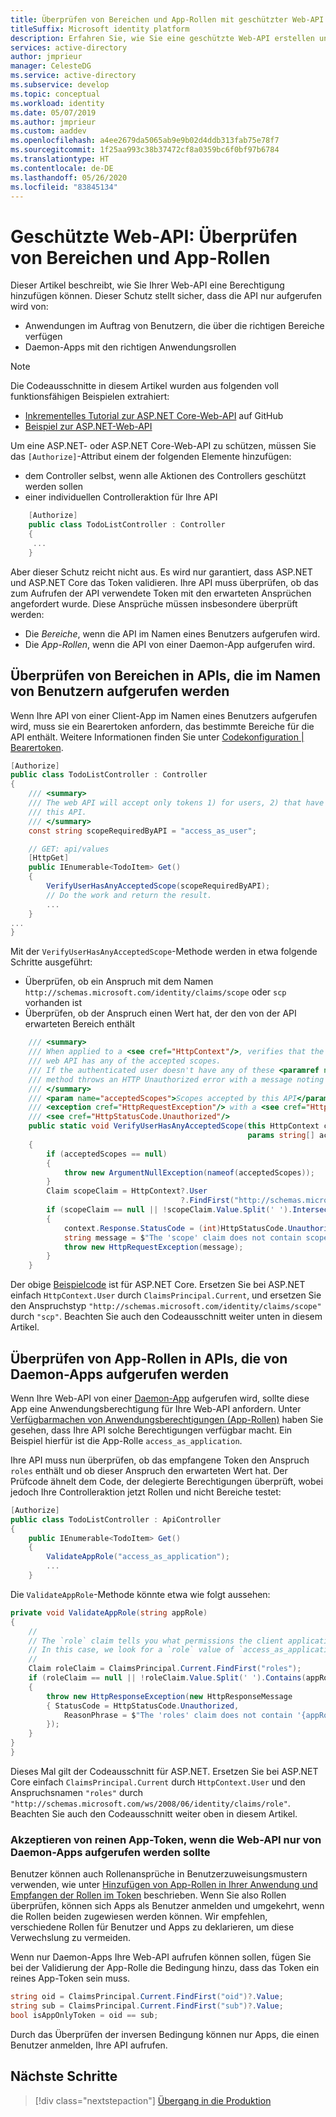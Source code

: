 ```yaml
---
title: Überprüfen von Bereichen und App-Rollen mit geschützter Web-API | Azure
titleSuffix: Microsoft identity platform
description: Erfahren Sie, wie Sie eine geschützte Web-API erstellen und den Code Ihrer Anwendung konfigurieren.
services: active-directory
author: jmprieur
manager: CelesteDG
ms.service: active-directory
ms.subservice: develop
ms.topic: conceptual
ms.workload: identity
ms.date: 05/07/2019
ms.author: jmprieur
ms.custom: aaddev
ms.openlocfilehash: a4ee2679da5065ab9e9b02d4ddb313fab75e78f7
ms.sourcegitcommit: 1f25aa993c38b37472cf8a0359bc6f0bf97b6784
ms.translationtype: HT
ms.contentlocale: de-DE
ms.lasthandoff: 05/26/2020
ms.locfileid: "83845134"
---
```

# <a name="protected-web-api-verify-scopes-and-app-roles"></a>Geschützte Web-API: Überprüfen von Bereichen und App-Rollen

Dieser Artikel beschreibt, wie Sie Ihrer Web-API eine Berechtigung hinzufügen können. Dieser Schutz stellt sicher, dass die API nur aufgerufen wird von:

- Anwendungen im Auftrag von Benutzern, die über die richtigen Bereiche verfügen
- Daemon-Apps mit den richtigen Anwendungsrollen

> [!NOTE]
> Die Codeausschnitte in diesem Artikel wurden aus folgenden voll funktionsfähigen Beispielen extrahiert:
>
> - [Inkrementelles Tutorial zur ASP.NET Core-Web-API](https://github.com/Azure-Samples/active-directory-dotnet-native-aspnetcore-v2/blob/02352945c1c4abb895f0b700053506dcde7ed04a/1.%20Desktop%20app%20calls%20Web%20API/TodoListService/Controllers/TodoListController.cs#L37) auf GitHub
> - [Beispiel zur ASP.NET-Web-API](https://github.com/Azure-Samples/ms-identity-aspnet-webapi-onbehalfof/blob/dfd0115533d5a230baff6a3259c76cf117568bd9/TodoListService/Controllers/TodoListController.cs#L48)

Um eine ASP.NET- oder ASP.NET Core-Web-API zu schützen, müssen Sie das `[Authorize]`-Attribut einem der folgenden Elemente hinzufügen:

- dem Controller selbst, wenn alle Aktionen des Controllers geschützt werden sollen
- einer individuellen Controlleraktion für Ihre API

```csharp
    [Authorize]
    public class TodoListController : Controller
    {
     ...
    }
```

Aber dieser Schutz reicht nicht aus. Es wird nur garantiert, dass ASP.NET und ASP.NET Core das Token validieren. Ihre API muss überprüfen, ob das zum Aufrufen der API verwendete Token mit den erwarteten Ansprüchen angefordert wurde. Diese Ansprüche müssen insbesondere überprüft werden:

- Die *Bereiche*, wenn die API im Namen eines Benutzers aufgerufen wird.
- Die *App-Rollen*, wenn die API von einer Daemon-App aufgerufen wird.

## <a name="verify-scopes-in-apis-called-on-behalf-of-users"></a>Überprüfen von Bereichen in APIs, die im Namen von Benutzern aufgerufen werden

Wenn Ihre API von einer Client-App im Namen eines Benutzers aufgerufen wird, muss sie ein Bearertoken anfordern, das bestimmte Bereiche für die API enthält. Weitere Informationen finden Sie unter [Codekonfiguration | Bearertoken](scenario-protected-web-api-app-configuration.md#bearer-token).

```csharp
[Authorize]
public class TodoListController : Controller
{
    /// <summary>
    /// The web API will accept only tokens 1) for users, 2) that have the `access_as_user` scope for
    /// this API.
    /// </summary>
    const string scopeRequiredByAPI = "access_as_user";

    // GET: api/values
    [HttpGet]
    public IEnumerable<TodoItem> Get()
    {
        VerifyUserHasAnyAcceptedScope(scopeRequiredByAPI);
        // Do the work and return the result.
        ...
    }
...
}
```

Mit der `VerifyUserHasAnyAcceptedScope`-Methode werden in etwa folgende Schritte ausgeführt:

- Überprüfen, ob ein Anspruch mit dem Namen `http://schemas.microsoft.com/identity/claims/scope` oder `scp` vorhanden ist
- Überprüfen, ob der Anspruch einen Wert hat, der den von der API erwarteten Bereich enthält

```csharp
    /// <summary>
    /// When applied to a <see cref="HttpContext"/>, verifies that the user authenticated in the
    /// web API has any of the accepted scopes.
    /// If the authenticated user doesn't have any of these <paramref name="acceptedScopes"/>, the
    /// method throws an HTTP Unauthorized error with a message noting which scopes are expected in the token.
    /// </summary>
    /// <param name="acceptedScopes">Scopes accepted by this API</param>
    /// <exception cref="HttpRequestException"/> with a <see cref="HttpResponse.StatusCode"/> set to
    /// <see cref="HttpStatusCode.Unauthorized"/>
    public static void VerifyUserHasAnyAcceptedScope(this HttpContext context,
                                                     params string[] acceptedScopes)
    {
        if (acceptedScopes == null)
        {
            throw new ArgumentNullException(nameof(acceptedScopes));
        }
        Claim scopeClaim = HttpContext?.User
                                      ?.FindFirst("http://schemas.microsoft.com/identity/claims/scope");
        if (scopeClaim == null || !scopeClaim.Value.Split(' ').Intersect(acceptedScopes).Any())
        {
            context.Response.StatusCode = (int)HttpStatusCode.Unauthorized;
            string message = $"The 'scope' claim does not contain scopes '{string.Join(",", acceptedScopes)}' or was not found";
            throw new HttpRequestException(message);
        }
    }
```

Der obige [Beispielcode](https://github.com/Azure-Samples/active-directory-dotnet-native-aspnetcore-v2/blob/02352945c1c4abb895f0b700053506dcde7ed04a/Microsoft.Identity.Web/Resource/ScopesRequiredByWebAPIExtension.cs#L47) ist für ASP.NET Core. Ersetzen Sie bei ASP.NET einfach `HttpContext.User` durch `ClaimsPrincipal.Current`, und ersetzen Sie den Anspruchstyp `"http://schemas.microsoft.com/identity/claims/scope"` durch `"scp"`. Beachten Sie auch den Codeausschnitt weiter unten in diesem Artikel.

## <a name="verify-app-roles-in-apis-called-by-daemon-apps"></a>Überprüfen von App-Rollen in APIs, die von Daemon-Apps aufgerufen werden

Wenn Ihre Web-API von einer [Daemon-App](scenario-daemon-overview.md) aufgerufen wird, sollte diese App eine Anwendungsberechtigung für Ihre Web-API anfordern. Unter [Verfügbarmachen von Anwendungsberechtigungen (App-Rollen)](https://docs.microsoft.com/azure/active-directory/develop/scenario-protected-web-api-app-registration#exposing-application-permissions-app-roles) haben Sie gesehen, dass Ihre API solche Berechtigungen verfügbar macht. Ein Beispiel hierfür ist die App-Rolle `access_as_application`.

Ihre API muss nun überprüfen, ob das empfangene Token den Anspruch `roles` enthält und ob dieser Anspruch den erwarteten Wert hat. Der Prüfcode ähnelt dem Code, der delegierte Berechtigungen überprüft, wobei jedoch Ihre Controlleraktion jetzt Rollen und nicht Bereiche testet:

```csharp
[Authorize]
public class TodoListController : ApiController
{
    public IEnumerable<TodoItem> Get()
    {
        ValidateAppRole("access_as_application");
        ...
    }
```

Die `ValidateAppRole`-Methode könnte etwa wie folgt aussehen:

```csharp
private void ValidateAppRole(string appRole)
{
    //
    // The `role` claim tells you what permissions the client application has in the service.
    // In this case, we look for a `role` value of `access_as_application`.
    //
    Claim roleClaim = ClaimsPrincipal.Current.FindFirst("roles");
    if (roleClaim == null || !roleClaim.Value.Split(' ').Contains(appRole))
    {
        throw new HttpResponseException(new HttpResponseMessage
        { StatusCode = HttpStatusCode.Unauthorized,
            ReasonPhrase = $"The 'roles' claim does not contain '{appRole}' or was not found"
        });
    }
}
}
```

Dieses Mal gilt der Codeausschnitt für ASP.NET. Ersetzen Sie bei ASP.NET Core einfach `ClaimsPrincipal.Current` durch `HttpContext.User` und den Anspruchsnamen `"roles"` durch `"http://schemas.microsoft.com/ws/2008/06/identity/claims/role"`. Beachten Sie auch den Codeausschnitt weiter oben in diesem Artikel.

### <a name="accepting-app-only-tokens-if-the-web-api-should-be-called-only-by-daemon-apps"></a>Akzeptieren von reinen App-Token, wenn die Web-API nur von Daemon-Apps aufgerufen werden sollte

Benutzer können auch Rollenansprüche in Benutzerzuweisungsmustern verwenden, wie unter [ Hinzufügen von App-Rollen in Ihrer Anwendung und Empfangen der Rollen im Token](howto-add-app-roles-in-azure-ad-apps.md) beschrieben. Wenn Sie also Rollen überprüfen, können sich Apps als Benutzer anmelden und umgekehrt, wenn die Rollen beiden zugewiesen werden können. Wir empfehlen, verschiedene Rollen für Benutzer und Apps zu deklarieren, um diese Verwechslung zu vermeiden.

Wenn nur Daemon-Apps Ihre Web-API aufrufen können sollen, fügen Sie bei der Validierung der App-Rolle die Bedingung hinzu, dass das Token ein reines App-Token sein muss.

```csharp
string oid = ClaimsPrincipal.Current.FindFirst("oid")?.Value;
string sub = ClaimsPrincipal.Current.FindFirst("sub")?.Value;
bool isAppOnlyToken = oid == sub;
```

Durch das Überprüfen der inversen Bedingung können nur Apps, die einen Benutzer anmelden, Ihre API aufrufen.

## <a name="next-steps"></a>Nächste Schritte

> [!div class="nextstepaction"]
> [Übergang in die Produktion](scenario-protected-web-api-production.md)
